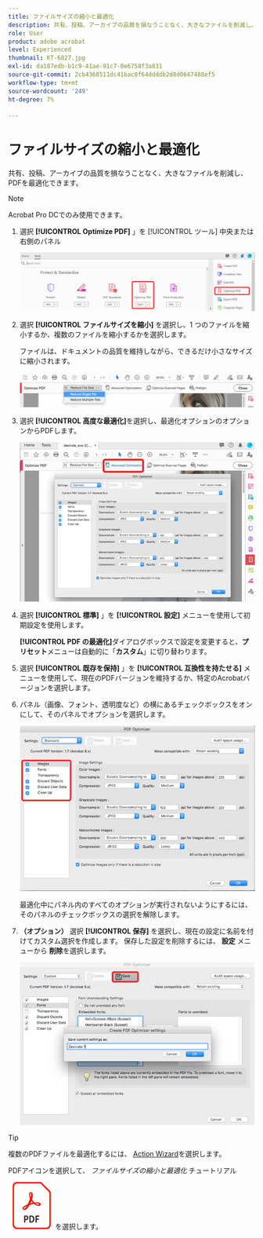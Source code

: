 ```yaml
---
title: ファイルサイズの縮小と最適化
description: 共有、投稿、アーカイブの品質を損なうことなく、大きなファイルを削減し、PDFを最適化できます
role: User
product: adobe acrobat
level: Experienced
thumbnail: KT-6827.jpg
exl-id: da187edb-b1c9-41ae-91c7-0e6758f3a831
source-git-commit: 2cb4368511dc41bac8f64ddddb2d8d0647488ef5
workflow-type: tm+mt
source-wordcount: '249'
ht-degree: 7%

---
```


# ファイルサイズの縮小と最適化

共有、投稿、アーカイブの品質を損なうことなく、大きなファイルを削減し、PDFを最適化できます。

>[!NOTE]
>
>Acrobat Pro DCでのみ使用できます。

1. 選択 **[!UICONTROL Optimize PDF]** 」を [!UICONTROL ツール] 中央または右側のパネル

   ![ステップ 1 を減らす](../assets/Reduce_1.png)

1. 選択 **[!UICONTROL ファイルサイズを縮小]** を選択し、1 つのファイルを縮小するか、複数のファイルを縮小するかを選択します。

   ファイルは、ドキュメントの品質を維持しながら、できるだけ小さなサイズに縮小されます。

   ![手順 2 を減らす](../assets/Reduce_2.png)

1. 選択 **[!UICONTROL 高度な最適化]**&#x200B;を選択し、最適化オプションのオプションからPDFします。

   ![手順 3 を減らす](../assets/Reduce_3.png)

1. 選択 **[!UICONTROL 標準]** 」を **[!UICONTROL 設定]** メニューを使用して初期設定を使用します。

   **[!UICONTROL PDF の最適化]**&#x200B;ダイアログボックスで設定を変更すると、**プリセット**&#x200B;メニューは自動的に「**カスタム**」に切り替わります。

1. 選択 **[!UICONTROL 既存を保持]** 」を **[!UICONTROL 互換性を持たせる]** メニューを使用して、現在のPDFバージョンを維持するか、特定のAcrobatバージョンを選択します。

1. パネル（画像、フォント、透明度など）の横にあるチェックボックスをオンにして、そのパネルでオプションを選択します。

   ![手順 5 を減らす](../assets/Reduce_5.png)

   最適化中にパネル内のすべてのオプションが実行されないようにするには、そのパネルのチェックボックスの選択を解除します。

1. **（オプション）** 選択 **[!UICONTROL 保存]** を選択し、現在の設定に名前を付けてカスタム選択を作成します。 保存した設定を削除するには、 **設定** メニューから **削除**&#x200B;を選択します。

   ![手順 6 の削減](../assets/Reduce_6.png)

>[!TIP]
>
>複数のPDFファイルを最適化するには、 [Action Wizard](../advanced-tasks/action.md)を選択します。

PDFアイコンを選択して、 *ファイルサイズの縮小と最適化* チュートリアル

[![チュートリアルのファイルサイズを縮小して最適化をダウンロード](../assets/acrobat_PDF_96.png)](../assets/AcrobatDCReduce.pdf)を選択します。
